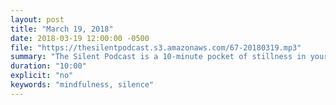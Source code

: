 ```yaml
---
layout: post
title: "March 19, 2018"
date: 2018-03-19 12:00:00 -0500
file: "https://thesilentpodcast.s3.amazonaws.com/67-20180319.mp3"
summary: "The Silent Podcast is a 10-minute pocket of stillness in your day. Listen to it at a set time every day, in the middle of a busy commute, or when you simply need a break from all of the hustle and bustle of distraction around you."
duration: "10:00"
explicit: "no"
keywords: "mindfulness, silence"
---
```

